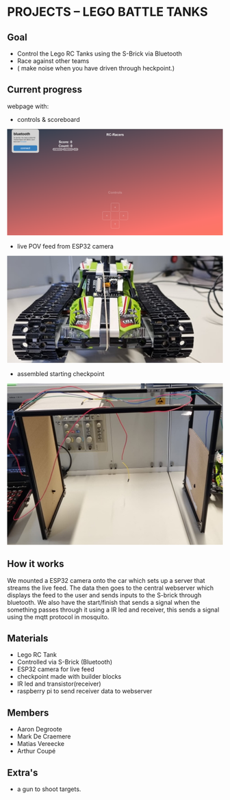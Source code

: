 # PROJECTS – LEGO BATTLE TANKS

## Goal

- Control the Lego RC Tanks using the S-Brick via Bluetooth
- Race against other teams
- ( make noise when you have driven through heckpoint.)

## Current progress

webpage with:
- controls & scoreboard

<img src="./img/website.png" alt="screenshot website" width="800"/>

- live POV feed from ESP32 camera

<img src="./img/front_facing_cam.jpg" alt="picture frontside car" width="800"/>

- assembled starting checkpoint

<img src="./img/checkpoint.jpg" alt="picture checkpoint" width="800"/>

## How it works
We mounted a ESP32 camera onto the car which sets up a server that streams the live feed. The data then goes to the central webserver 
which displays the feed to the user and sends inputs to the S-brick through bluetooth. We also have the start/finish 
that sends a signal when the something passes through it using a IR led and receiver, this sends a signal using the mqtt protocol in mosquito.

## Materials

- Lego RC Tank
- Controlled via S-Brick (Bluetooth)
- ESP32 camera for live feed
- checkpoint made with builder blocks
- IR led and transistor(receiver)
- raspberry pi to send receiver data to webserver

## Members

- Aaron Degroote
- Mark De Craemere
- Matias Vereecke
- Arthur Coupé

## Extra's

- a gun to shoot targets.
